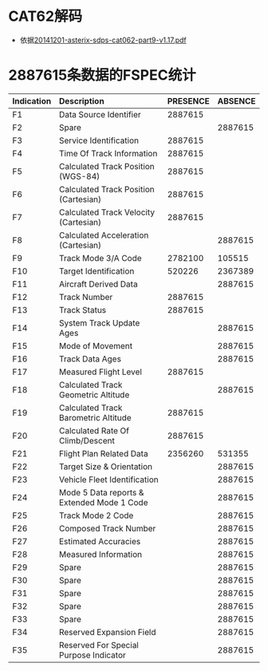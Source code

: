 # CAT62解码
- 依据[20141201-asterix-sdps-cat062-part9-v1.17.pdf](doc/20141201-asterix-sdps-cat062-part9-v1.17.pdf)

# 2887615条数据的FSPEC统计

| Indication | Description                                | PRESENCE | ABSENCE |
|:-----------|:-------------------------------------------|:---------|:--------|
| F1         | Data Source Identifier                     | 2887615  |         |
| F2         | Spare                                      |          | 2887615 |
| F3         | Service Identification                     | 2887615  |         |
| F4         | Time Of Track Information                  | 2887615  |         |
| F5         | Calculated Track Position (WGS-84)         | 2887615  |         |
| F6         | Calculated Track Position (Cartesian)      | 2887615  |         |
| F7         | Calculated Track Velocity (Cartesian)      | 2887615  |         |
| F8         | Calculated Acceleration (Cartesian)        |          | 2887615 |
| F9         | Track Mode 3/A Code                        | 2782100  | 105515  |
| F10        | Target Identification                      | 520226   | 2367389 |
| F11        | Aircraft Derived Data                      |          | 2887615 |
| F12        | Track Number                               | 2887615  |         |
| F13        | Track Status                               | 2887615  |         |
| F14        | System Track Update Ages                   |          | 2887615 |
| F15        | Mode of Movement                           |          | 2887615 |
| F16        | Track Data Ages                            |          | 2887615 |
| F17        | Measured Flight Level                      | 2887615  |         |
| F18        | Calculated Track Geometric Altitude        |          | 2887615 |
| F19        | Calculated Track Barometric Altitude       | 2887615  |         |
| F20        | Calculated Rate Of Climb/Descent           | 2887615  |         |
| F21        | Flight Plan Related Data                   | 2356260  | 531355  |
| F22        | Target Size & Orientation                  |          | 2887615 |
| F23        | Vehicle Fleet Identification               |          | 2887615 |
| F24        | Mode 5 Data reports & Extended Mode 1 Code |          | 2887615 |
| F25        | Track Mode 2 Code                          |          | 2887615 |
| F26        | Composed Track Number                      |          | 2887615 |
| F27        | Estimated Accuracies                       |          | 2887615 |
| F28        | Measured Information                       |          | 2887615 |
| F29        | Spare                                      |          | 2887615 |
| F30        | Spare                                      |          | 2887615 |
| F31        | Spare                                      |          | 2887615 |
| F32        | Spare                                      |          | 2887615 |
| F33        | Spare                                      |          | 2887615 |
| F34        | Reserved Expansion Field                   |          | 2887615 |
| F35        | Reserved For Special Purpose Indicator     |          | 2887615 |

